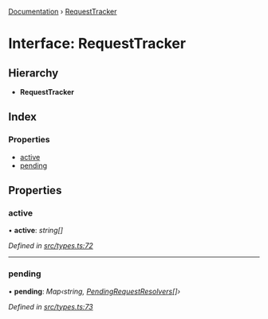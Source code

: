 [Documentation](../README.md) › [RequestTracker](requesttracker.md)

# Interface: RequestTracker

## Hierarchy

* **RequestTracker**

## Index

### Properties

* [active](requesttracker.md#active)
* [pending](requesttracker.md#pending)

## Properties

###  active

• **active**: *string[]*

*Defined in [src/types.ts:72](https://github.com/dylanaubrey/getta/blob/3b42b6f/src/types.ts#L72)*

___

###  pending

• **pending**: *Map‹string, [PendingRequestResolvers](pendingrequestresolvers.md)[]›*

*Defined in [src/types.ts:73](https://github.com/dylanaubrey/getta/blob/3b42b6f/src/types.ts#L73)*
